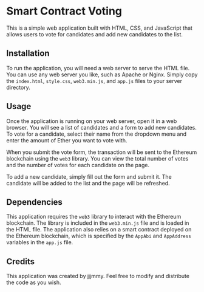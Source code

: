 # Smart Contract Voting

This is a simple web application built with HTML, CSS, and JavaScript that allows users to vote for candidates and add new candidates to the list.

## Installation

To run the application, you will need a web server to serve the HTML file. You can use any web server you like, such as Apache or Nginx. Simply copy the `index.html`, `style.css`, `web3.min.js`, and `app.js` files to your server directory.

## Usage

Once the application is running on your web server, open it in a web browser. You will see a list of candidates and a form to add new candidates. To vote for a candidate, select their name from the dropdown menu and enter the amount of Ether you want to vote with.

When you submit the vote form, the transaction will be sent to the Ethereum blockchain using the `web3` library. You can view the total number of votes and the number of votes for each candidate on the page.

To add a new candidate, simply fill out the form and submit it. The candidate will be added to the list and the page will be refreshed.

## Dependencies

This application requires the `web3` library to interact with the Ethereum blockchain. The library is included in the `web3.min.js` file and is loaded in the HTML file. The application also relies on a smart contract deployed on the Ethereum blockchain, which is specified by the `AppAbi` and `AppAddress` variables in the `app.js` file.

## Credits

This application was created by jjjmmy. Feel free to modify and distribute the code as you wish.
